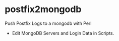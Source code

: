 # postfix2mongodb
Push Postfix Logs to a mongodb with Perl

- Edit MongoDB Servers and Login Data in Scripts. 
